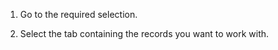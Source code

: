 <!-- markdownlint-disable-file MD041 -->
1. Go to the required selection.

1. Select the tab containing the records you want to work with.

